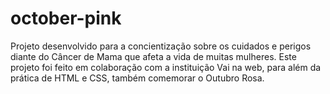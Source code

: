 # october-pink

Projeto desenvolvido para a concientização sobre os cuidados e perigos diante do Câncer de Mama que afeta a vida de muitas mulheres. Este projeto foi feito em colaboração com a instituição Vai na web, para além da prática de HTML e CSS, também comemorar o Outubro Rosa. 

